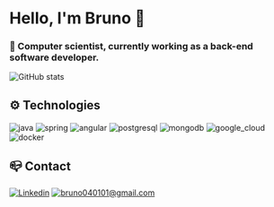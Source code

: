 # Hello, I'm Bruno 👋

### 📜 Computer scientist, currently working as a back-end software developer.

![GitHub stats](https://github-readme-stats.vercel.app/api?username=brunosahlberg&show_icons=true&theme=dracula)

## ⚙️ Technologies

<div style="display: inline_block">
    <img align="center" alt="java" src="https://img.shields.io/badge/Java-ED8B00?style=for-the-badge&logo=openjdk&logoColor=white"/>
    <img align="center" alt="spring" src="https://img.shields.io/badge/Spring-6DB33F?style=for-the-badge&logo=spring&logoColor=white"/>
    <img align="center" alt="angular" src="https://img.shields.io/badge/Angular-DD0031?style=for-the-badge&logo=angular&logoColor=white"/>
    <img align="center" alt="postgresql" src="https://img.shields.io/badge/PostgreSQL-316192?style=for-the-badge&logo=postgresql&logoColor=white"/>
    <img align="center" alt="mongodb" src="https://img.shields.io/badge/MongoDB-4EA94B?style=for-the-badge&logo=mongodb&logoColor=white"/>
    <img align="center" alt="google_cloud" src="https://img.shields.io/badge/Google_Cloud-4285F4?style=for-the-badge&logo=google-cloud&logoColor=white"/>
    <img align="center" alt="docker" src="https://img.shields.io/badge/docker-%230db7ed.svg?style=for-the-badge&logo=docker&logoColor=white"/>
</div>

## 📪 Contact

  [![Linkedin](https://img.icons8.com/?size=40&id=13930&format=png&color=000000)](https://www.linkedin.com/in/bruno-sahlberg)
  [![bruno040101@gmail.com](https://img.icons8.com/?size=40&id=P7UIlhbpWzZm&format=png&color=000000)](mailto:bruno040101@gmail.com)

